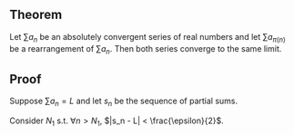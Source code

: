 ## Theorem

Let $\sum a_n$ be an absolutely convergent series of real numbers and let $\sum a_{\pi(n)}$ be a rearrangement of $\sum a_n$. Then both series converge to the same limit.

## Proof

Suppose $\sum a_n = L$ and let $s_n$ be the sequence of partial sums. 

Consider $N_1$ s.t. $\forall n > N_1$, $|s_n - L| < \frac{\epsilon}{2}$. 
